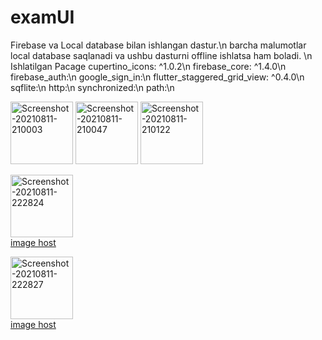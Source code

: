 # examUI
Firebase va Local database bilan ishlangan dastur.\n
barcha malumotlar local database saqlanadi va ushbu dasturni offline ishlatsa ham boladi. \n
Ishlatilgan Pacage  cupertino_icons: ^1.0.2\n
  firebase_core: ^1.4.0\n
  firebase_auth:\n
  google_sign_in:\n
  flutter_staggered_grid_view: ^0.4.0\n
  sqflite:\n
  http:\n
  synchronized:\n
  path:\n
  
<a href="https://ibb.co/S5my3HY"><img src="https://i.ibb.co/NtNCyfD/Screenshot-20210811-210003.jpg" alt="Screenshot-20210811-210003" border="0" width =100></a>
<a href="https://ibb.co/1JF8CQ0"><img src="https://i.ibb.co/gFkz09r/Screenshot-20210811-210047.jpg" alt="Screenshot-20210811-210047" border="0" width =100></a>
<a href="https://ibb.co/D89jByx"><img src="https://i.ibb.co/MGcJz4Y/Screenshot-20210811-210122.jpg" alt="Screenshot-20210811-210122" border="0" width =100></a>

<a href="https://ibb.co/5KvgZ5J"><img src="https://i.ibb.co/KK7pn98/Screenshot-20210811-222824.jpg" alt="Screenshot-20210811-222824" border="0" width =100></a><br /><a target='_blank' href='https://imgbb.com/'>image host</a><br />

<a href="https://ibb.co/9tc2N64"><img src="https://i.ibb.co/dgj6rFp/Screenshot-20210811-222827.jpg" alt="Screenshot-20210811-222827" border="0" width =100 ></a><br /><a target='_blank' href='https://imgbb.com/'>image host</a><br />
